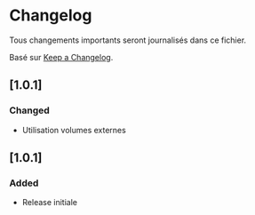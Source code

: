 # Changelog

Tous changements importants seront journalisés dans ce fichier.

Basé sur [Keep a Changelog](https://keepachangelog.com/en/1.0.0/).

## [1.0.1]

### Changed

- Utilisation volumes externes

## [1.0.1]

### Added

- Release initiale

